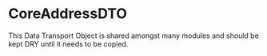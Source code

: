 # CoreAddressDTO

This Data Transport Object is shared amongst many modules and should be kept DRY until it needs to be copied.
